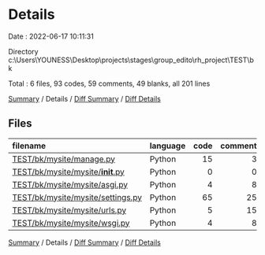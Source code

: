 # Details

Date : 2022-06-17 10:11:31

Directory c:\\Users\\YOUNESS\\Desktop\\projects\\stages\\group_edito\\rh_project\\TEST\\bk

Total : 6 files,  93 codes, 59 comments, 49 blanks, all 201 lines

[Summary](results.md) / Details / [Diff Summary](diff.md) / [Diff Details](diff-details.md)

## Files
| filename | language | code | comment | blank | total |
| :--- | :--- | ---: | ---: | ---: | ---: |
| [TEST/bk/mysite/manage.py](/TEST/bk/mysite/manage.py) | Python | 15 | 3 | 5 | 23 |
| [TEST/bk/mysite/mysite/__init__.py](/TEST/bk/mysite/mysite/__init__.py) | Python | 0 | 0 | 1 | 1 |
| [TEST/bk/mysite/mysite/asgi.py](/TEST/bk/mysite/mysite/asgi.py) | Python | 4 | 8 | 5 | 17 |
| [TEST/bk/mysite/mysite/settings.py](/TEST/bk/mysite/mysite/settings.py) | Python | 65 | 25 | 31 | 121 |
| [TEST/bk/mysite/mysite/urls.py](/TEST/bk/mysite/mysite/urls.py) | Python | 5 | 15 | 2 | 22 |
| [TEST/bk/mysite/mysite/wsgi.py](/TEST/bk/mysite/mysite/wsgi.py) | Python | 4 | 8 | 5 | 17 |

[Summary](results.md) / Details / [Diff Summary](diff.md) / [Diff Details](diff-details.md)